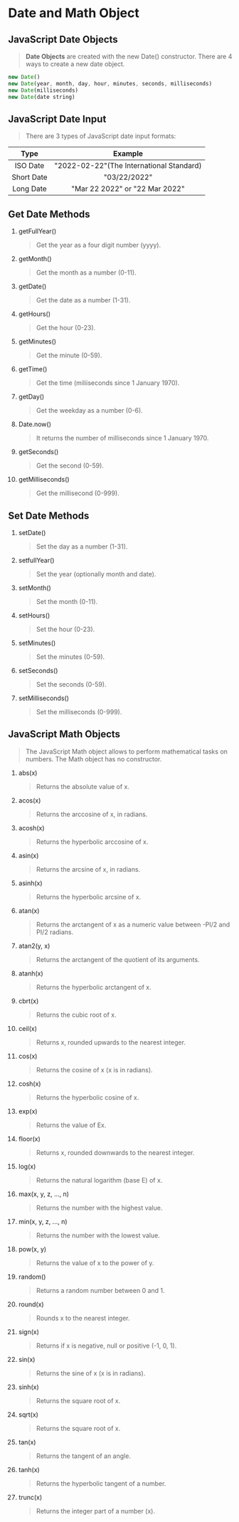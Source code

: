 # Date and Math Object

## JavaScript Date Objects

> **Date Objects** are created with the new Date() constructor. There are 4 ways to create a new date object.

```javascript
new Date()
new Date(year, month, day, hour, minutes, seconds, milliseconds)
new Date(milliseconds)
new Date(date string)
```

## JavaScript Date Input

> There are 3 types of JavaScript date input formats:

|    Type    |                 Example                  |
| :--------: | :--------------------------------------: |
|  ISO Date  | "2022-02-22"(The International Standard) |
| Short Date |               "03/22/2022"               |
| Long Date  |      "Mar 22 2022" or "22 Mar 2022"      |

## Get Date Methods

1. getFullYear()

   > Get the year as a four digit number (yyyy).

2. getMonth()

   > Get the month as a number (0-11).

3. getDate()

   > Get the date as a number (1-31).

4. getHours()

   > Get the hour (0-23).

5. getMinutes()

   > Get the minute (0-59).

6. getTime()

   > Get the time (miliiseconds since 1 January 1970).

7. getDay()

   > Get the weekday as a number (0-6).

8. Date.now()

   > It returns the number of milliseconds since 1 January 1970.

9. getSeconds()

   > Get the second (0-59).

10. getMilliseconds()

    > Get the millisecond (0-999).

## Set Date Methods

1. setDate()

   > Set the day as a number (1-31).

2. setfullYear()

   > Set the year (optionally month and date).

3. setMonth()

   > Set the month (0-11).

4. setHours()

   > Set the hour (0-23).

5. setMinutes()

   > Set the minutes (0-59).

6. setSeconds()

   > Set the seconds (0-59).

7. setMilliseconds()

   > Set the milliseconds (0-999).

## JavaScript Math Objects

> The JavaScript Math object allows to perform mathematical tasks on numbers. The Math object has no constructor.

1. abs(x)

   > Returns the absolute value of x.

2. acos(x)

   > Returns the arccosine of x, in radians.

3. acosh(x)

   > Returns the hyperbolic arccosine of x.

4. asin(x)

   > Returns the arcsine of x, in radians.

5. asinh(x)

   > Returns the hyperbolic arcsine of x.

6. atan(x)

   > Returns the arctangent of x as a numeric value between -PI/2 and PI/2 radians.

7. atan2(y, x)

   > Returns the arctangent of the quotient of its arguments.

8. atanh(x)

   > Returns the hyperbolic arctangent of x.

9. cbrt(x)

   > Returns the cubic root of x.

10. ceil(x)

    > Returns x, rounded upwards to the nearest integer.

11. cos(x)

    > Returns the cosine of x (x is in radians).

12. cosh(x)

    > Returns the hyperbolic cosine of x.

13. exp(x)

    > Returns the value of Ex.

14. floor(x)

    > Returns x, rounded downwards to the nearest integer.

15. log(x)

    > Returns the natural logarithm (base E) of x.

16. max(x, y, z, ..., n)

    > Returns the number with the highest value.

17. min(x, y, z, ..., n)

    > Returns the number with the lowest value.

18. pow(x, y)

    > Returns the value of x to the power of y.

19. random()

    > Returns a random number between 0 and 1.

20. round(x)

    > Rounds x to the nearest integer.

21. sign(x)

    > Returns if x is negative, null or positive (-1, 0, 1).

22. sin(x)

    > Returns the sine of x (x is in radians).

23. sinh(x)

    > Returns the square root of x.

24. sqrt(x)

    > Returns the square root of x.

25. tan(x)

    > Returns the tangent of an angle.

26. tanh(x)

    > Returns the hyperbolic tangent of a number.

27. trunc(x)

    > Returns the integer part of a number (x).
